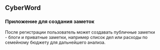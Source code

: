 ## CyberWord
### Приложение для создания заметок

После регистрации пользователь может создавать публичные заметки - блоги и приватные заметки, например список дел или расходы по семейному бюджету для дальнейшего анализа.

